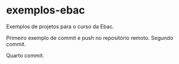 # exemplos-ebac
Exemplos de projetos para o curso da Ebac.

Primeiro exemplo de commit e push no repositório remoto.
Segundo commit.

Quarto commit.
